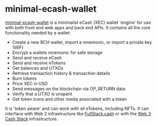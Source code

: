 # minimal-ecash-wallet

[minimal-ecash-wallet](https://www.npmjs.com/package/minimal-ecash-wallet) is a minimalist eCash (XEC) wallet 'engine' for use with both front end web apps and back end APIs. It contains all the core functionality needed by a wallet:

- Create a new BCH wallet, import a mnemonic, or import a private key (WIF)
- Encrypt a wallets mnemonic for safe storage
- Send and receive eCash
- Send and receive eTokens
- Get balances and UTXOs
- Retrieve transaction history & transaction details
- Burn tokens
- Price XEC in USD
- Send messages on the blockchain via OP_RETURN data
- Verify that a UTXO is unspent
- Get token icons and other media associated with a token

It is 'token aware' and can work with all eTokens, including NFTs. It can interface with Web 2 infrastructure like [FullStack.cash](https://fullstack.cash) or with the [Web 3 Cash Stack](https://cashstack.info) infrastructure.